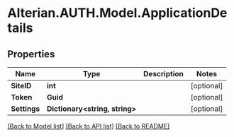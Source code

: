 # Alterian.AUTH.Model.ApplicationDetails

## Properties

Name | Type | Description | Notes
------------ | ------------- | ------------- | -------------
**SiteID** | **int** |  | [optional] 
**Token** | **Guid** |  | [optional] 
**Settings** | **Dictionary&lt;string, string&gt;** |  | [optional] 

[[Back to Model list]](../README.md#documentation-for-models) [[Back to API list]](../README.md#documentation-for-api-endpoints) [[Back to README]](../README.md)

